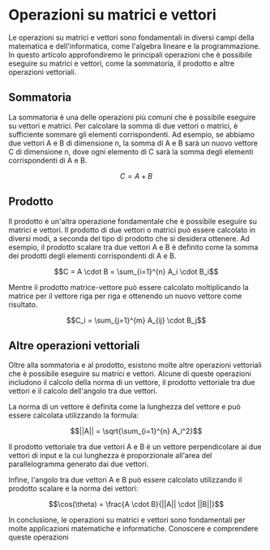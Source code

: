 # Operazioni su matrici e vettori

Le operazioni su matrici e vettori sono fondamentali in diversi campi della matematica e dell'informatica, come l'algebra lineare e la programmazione. In questo articolo approfondiremo le principali operazioni che è possibile eseguire su matrici e vettori, come la sommatoria, il prodotto e altre operazioni vettoriali.

## Sommatoria

La sommatoria è una delle operazioni più comuni che è possibile eseguire su vettori e matrici. Per calcolare la somma di due vettori o matrici, è sufficiente sommare gli elementi corrispondenti. Ad esempio, se abbiamo due vettori A e B di dimensione n, la somma di A e B sarà un nuovo vettore C di dimensione n, dove ogni elemento di C sarà la somma degli elementi corrispondenti di A e B.

$$C = A + B$$

## Prodotto

Il prodotto è un'altra operazione fondamentale che è possibile eseguire su matrici e vettori. Il prodotto di due vettori o matrici può essere calcolato in diversi modi, a seconda del tipo di prodotto che si desidera ottenere. Ad esempio, il prodotto scalare tra due vettori A e B è definito come la somma dei prodotti degli elementi corrispondenti di A e B.

$$C = A \cdot B = \sum_{i=1}^{n} A_i \cdot B_i$$

Mentre il prodotto matrice-vettore può essere calcolato moltiplicando la matrice per il vettore riga per riga e ottenendo un nuovo vettore come risultato.

$$C_i = \sum_{j=1}^{m} A_{ij} \cdot B_j$$

## Altre operazioni vettoriali

Oltre alla sommatoria e al prodotto, esistono molte altre operazioni vettoriali che è possibile eseguire su matrici e vettori. Alcune di queste operazioni includono il calcolo della norma di un vettore, il prodotto vettoriale tra due vettori e il calcolo dell'angolo tra due vettori.

La norma di un vettore è definita come la lunghezza del vettore e può essere calcolata utilizzando la formula:

$$||A|| = \sqrt{\sum_{i=1}^{n} A_i^2}$$

Il prodotto vettoriale tra due vettori A e B è un vettore perpendicolare ai due vettori di input e la cui lunghezza è proporzionale all'area del parallelogramma generato dai due vettori.

Infine, l'angolo tra due vettori A e B può essere calcolato utilizzando il prodotto scalare e la norma dei vettori:

$$\cos(\theta) = \frac{A \cdot B}{||A|| \cdot ||B||}$$

In conclusione, le operazioni su matrici e vettori sono fondamentali per molte applicazioni matematiche e informatiche. Conoscere e comprendere queste operazioni